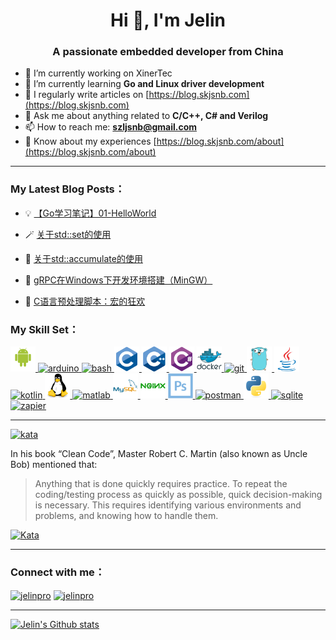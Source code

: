 <h1 align="center">Hi 👋, I'm Jelin</h1>
<h3 align="center">A passionate embedded developer from China</h3>

- 🔭 I’m currently working on XinerTec
- 🌱 I’m currently learning **Go and Linux driver development**
- 📝 I regularly write articles on [https://blog.skjsnb.com](https://blog.skjsnb.com)
- 💬 Ask me about anything related to **C/C++, C# and Verilog**
- 📫 How to reach me:  **szljsnb@gmail.com**
- 📄 Know about my experiences [https://blog.skjsnb.com/about](https://blog.skjsnb.com/about)

---

### My Latest Blog Posts：

<!-- BLOG-POST-LIST:START -->
- 💡 [【Go学习笔记】01-HelloWorld](https://blog.skjsnb.com/230322/) 

- 🪄 [关于std::set的使用](https://blog.skjsnb.com/post_23020501/) 

- 🤩 [关于std::accumulate的使用](https://blog.skjsnb.com/post_23011901/) 

- 🌮 [gRPC在Windows下开发环境搭建（MinGW）](https://blog.skjsnb.com/post2/) 

- 🐲 [C语言预处理脚本：宏的狂欢](https://blog.skjsnb.com/post1/) 
<!-- BLOG-POST-LIST:END -->

### My Skill Set：


<p align="left"> <a href="https://developer.android.com" target="_blank" rel="noreferrer"> <img src="https://raw.githubusercontent.com/devicons/devicon/master/icons/android/android-original-wordmark.svg" alt="android" width="40" height="40"/> </a> <a href="https://www.arduino.cc/" target="_blank" rel="noreferrer"> <img src="https://cdn.worldvectorlogo.com/logos/arduino-1.svg" alt="arduino" width="40" height="40"/> </a> <a href="https://www.gnu.org/software/bash/" target="_blank" rel="noreferrer"> <img src="https://www.vectorlogo.zone/logos/gnu_bash/gnu_bash-icon.svg" alt="bash" width="40" height="40"/> </a> <a href="https://www.cprogramming.com/" target="_blank" rel="noreferrer"> <img src="https://raw.githubusercontent.com/devicons/devicon/master/icons/c/c-original.svg" alt="c" width="40" height="40"/> </a> <a href="https://www.w3schools.com/cpp/" target="_blank" rel="noreferrer"> <img src="https://raw.githubusercontent.com/devicons/devicon/master/icons/cplusplus/cplusplus-original.svg" alt="cplusplus" width="40" height="40"/> </a> <a href="https://www.w3schools.com/cs/" target="_blank" rel="noreferrer"> <img src="https://raw.githubusercontent.com/devicons/devicon/master/icons/csharp/csharp-original.svg" alt="csharp" width="40" height="40"/> </a> <a href="https://www.docker.com/" target="_blank" rel="noreferrer"> <img src="https://raw.githubusercontent.com/devicons/devicon/master/icons/docker/docker-original-wordmark.svg" alt="docker" width="40" height="40"/> </a> <a href="https://git-scm.com/" target="_blank" rel="noreferrer"> <img src="https://www.vectorlogo.zone/logos/git-scm/git-scm-icon.svg" alt="git" width="40" height="40"/> </a> <a href="https://golang.org" target="_blank" rel="noreferrer"> <img src="https://raw.githubusercontent.com/devicons/devicon/master/icons/go/go-original.svg" alt="go" width="40" height="40"/> </a> <a href="https://www.java.com" target="_blank" rel="noreferrer"> <img src="https://raw.githubusercontent.com/devicons/devicon/master/icons/java/java-original.svg" alt="java" width="40" height="40"/> </a> <a href="https://kotlinlang.org" target="_blank" rel="noreferrer"> <img src="https://www.vectorlogo.zone/logos/kotlinlang/kotlinlang-icon.svg" alt="kotlin" width="40" height="40"/> </a> <a href="https://www.linux.org/" target="_blank" rel="noreferrer"> <img src="https://raw.githubusercontent.com/devicons/devicon/master/icons/linux/linux-original.svg" alt="linux" width="40" height="40"/> </a> <a href="https://www.mathworks.com/" target="_blank" rel="noreferrer"> <img src="https://upload.wikimedia.org/wikipedia/commons/2/21/Matlab_Logo.png" alt="matlab" width="40" height="40"/> </a> <a href="https://www.mysql.com/" target="_blank" rel="noreferrer"> <img src="https://raw.githubusercontent.com/devicons/devicon/master/icons/mysql/mysql-original-wordmark.svg" alt="mysql" width="40" height="40"/> </a> <a href="https://www.nginx.com" target="_blank" rel="noreferrer"> <img src="https://raw.githubusercontent.com/devicons/devicon/master/icons/nginx/nginx-original.svg" alt="nginx" width="40" height="40"/> </a> <a href="https://www.photoshop.com/en" target="_blank" rel="noreferrer"> <img src="https://raw.githubusercontent.com/devicons/devicon/master/icons/photoshop/photoshop-line.svg" alt="photoshop" width="40" height="40"/> </a> <a href="https://postman.com" target="_blank" rel="noreferrer"> <img src="https://www.vectorlogo.zone/logos/getpostman/getpostman-icon.svg" alt="postman" width="40" height="40"/> </a> <a href="https://www.python.org" target="_blank" rel="noreferrer"> <img src="https://raw.githubusercontent.com/devicons/devicon/master/icons/python/python-original.svg" alt="python" width="40" height="40"/> </a> <a href="https://www.sqlite.org/" target="_blank" rel="noreferrer"> <img src="https://www.vectorlogo.zone/logos/sqlite/sqlite-icon.svg" alt="sqlite" width="40" height="40"/> </a> <a href="https://zapier.com" target="_blank" rel="noreferrer"> <img src="https://www.vectorlogo.zone/logos/zapier/zapier-icon.svg" alt="zapier" width="40" height="40"/> </a> </p>

---

[![kata](https://www.codewars.com/users/JelinPro/badges/small?theme=light)](https://www.codewars.com/users/JelinPro)

In his book “Clean Code”, Master Robert C. Martin (also known as Uncle Bob) mentioned that:

> Anything that is done quickly requires practice. To repeat the coding/testing process as quickly as possible, quick decision-making is necessary. This requires identifying various environments and problems, and knowing how to handle them.

[![Kata](https://github-readme-stats.vercel.app/api/pin/?username=skjsnb&repo=kata)](https://github.com/skjsnb/kata)

---

### Connect with me：


<p align="left">
<a href="https://dev.to/jelinpro" target="blank"><img align="center" src="https://raw.githubusercontent.com/rahuldkjain/github-profile-readme-generator/master/src/images/icons/Social/devto.svg" alt="jelinpro" height="30" width="40" /></a>
<a href="https://twitter.com/ProJelin" target="blank"><img align="center" src="https://raw.githubusercontent.com/rahuldkjain/github-profile-readme-generator/master/src/images/icons/Social/twitter.svg" alt="jelinpro" height="30" width="40" /></a>
</p>



---

[![Jelin's Github stats](https://github-readme-stats.vercel.app/api?username=skjsnb&show_icons=true)](https://github.com/skjsnb)


